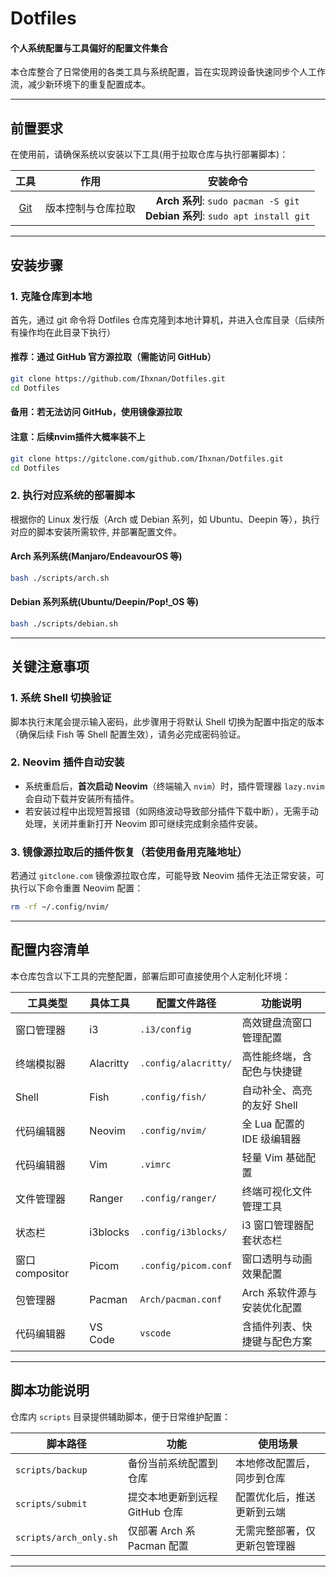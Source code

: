 # Dotfiles

#### 个人系统配置与工具偏好的配置文件集合

本仓库整合了日常使用的各类工具与系统配置，旨在实现跨设备快速同步个人工作流，减少新环境下的重复配置成本。

---

## 前置要求
在使用前，请确保系统以安装以下工具(用于拉取仓库与执行部署脚本)：

| 工具                                 | 作用               | 安装命令                                                                            |
| :-:                                  | :-:                | :-:                                                                                 |
| [Git](https://git-scm.com/downloads) | 版本控制与仓库拉取 | **Arch 系列**: `sudo pacman -S git` <br> **Debian 系列**: `sudo apt install git`    |

---

## 安装步骤

### 1. 克隆仓库到本地

首先，通过 git 命令将 Dotfiles 仓库克隆到本地计算机，并进入仓库目录（后续所有操作均在此目录下执行）
    
#### 推荐：通过 GitHub 官方源拉取（需能访问 GitHub）
```bash
git clone https://github.com/Ihxnan/Dotfiles.git
cd Dotfiles
```
#### 备用：若无法访问 GitHub，使用镜像源拉取
#### 注意：后续nvim插件大概率装不上
```bash
git clone https://gitclone.com/github.com/Ihxnan/Dotfiles.git
cd Dotfiles
```

### 2. 执行对应系统的部署脚本
根据你的 Linux 发行版（Arch 或 Debian 系列，如 Ubuntu、Deepin 等），执行对应的脚本安装所需软件, 并部署配置文件。

#### Arch 系列系统(Manjaro/EndeavourOS 等)
```bash
bash ./scripts/arch.sh
```
#### Debian 系列系统(Ubuntu/Deepin/Pop!_OS 等)
```bash
bash ./scripts/debian.sh
```

---

## 关键注意事项

### 1. 系统 Shell 切换验证
脚本执行末尾会提示输入密码，此步骤用于将默认 Shell 切换为配置中指定的版本（确保后续 Fish 等 Shell 配置生效），请务必完成密码验证。

### 2. Neovim 插件自动安装
- 系统重启后，**首次启动 Neovim**（终端输入 `nvim`）时，插件管理器 `lazy.nvim` 会自动下载并安装所有插件。
- 若安装过程中出现短暂报错（如网络波动导致部分插件下载中断），无需手动处理，关闭并重新打开 Neovim 即可继续完成剩余插件安装。

### 3. 镜像源拉取后的插件恢复（若使用备用克隆地址）
若通过 `gitclone.com` 镜像源拉取仓库，可能导致 Neovim 插件无法正常安装，可执行以下命令重置 Neovim 配置：
```bash
rm -rf ~/.config/nvim/
```

---


## 配置内容清单
本仓库包含以下工具的完整配置，部署后即可直接使用个人定制化环境：

| 工具类型        | 具体工具  | 配置文件路径         | 功能说明                     |
|-----------------|-----------|----------------------|------------------------------|
| 窗口管理器      | i3        | `.i3/config`         | 高效键盘流窗口管理配置       |
| 终端模拟器      | Alacritty | `.config/alacritty/` | 高性能终端，含配色与快捷键   |
| Shell           | Fish      | `.config/fish/`      | 自动补全、高亮的友好 Shell   |
| 代码编辑器      | Neovim    | `.config/nvim/`      | 全 Lua 配置的 IDE 级编辑器   |
| 代码编辑器      | Vim       | `.vimrc`             | 轻量 Vim 基础配置            |
| 文件管理器      | Ranger    | `.config/ranger/`    | 终端可视化文件管理工具       |
| 状态栏          | i3blocks  | `.config/i3blocks/`  | i3 窗口管理器配套状态栏      |
| 窗口 compositor | Picom     | `.config/picom.conf` | 窗口透明与动画效果配置       |
| 包管理器        | Pacman    | `Arch/pacman.conf`   | Arch 系软件源与安装优化配置  |
| 代码编辑器      | VS Code   | `vscode`             | 含插件列表、快捷键与配色方案 |

---

## 脚本功能说明
仓库内 `scripts` 目录提供辅助脚本，便于日常维护配置：

| 脚本路径               | 功能                           | 使用场景                     |
|------------------------|--------------------------------|------------------------------|
| `scripts/backup`       | 备份当前系统配置到仓库         | 本地修改配置后，同步到仓库   |
| `scripts/submit`       | 提交本地更新到远程 GitHub 仓库 | 配置优化后，推送更新到云端   |
| `scripts/arch_only.sh` | 仅部署 Arch 系 Pacman 配置     | 无需完整部署，仅更新包管理器 |

---
